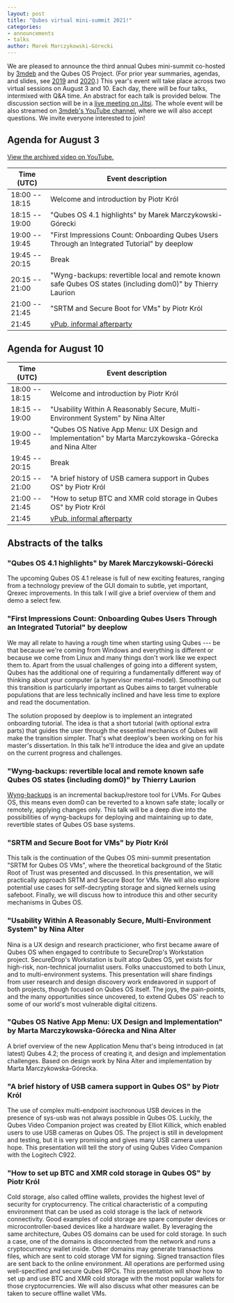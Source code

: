 ```yaml
---
layout: post
title: "Qubes virtual mini-summit 2021!"
categories:
- announcements
- talks
author: Marek Marczykowski-Górecki
---
```


We are pleased to announce the third annual Qubes mini-summit co-hosted by
[3mdeb](https://3mdeb.com/) and the Qubes OS Project. (For prior year
summaries, agendas, and slides, see
[2019](https://3mdeb.com/events/#Qubes-OS-and-3mdeb-minisummit) and
[2020](https://3mdeb.com/events/#Qubes-OS-and-3mdeb-minisummit2020).) This
year's event will take place across two virtual sessions on August 3 and 10.
Each day, there will be four talks, intermixed with Q&A time. An abstract for
each talk is provided below.  The discussion section will be in a [live meeting
on Jitsi](https://vpub.3mdeb.com/vPub-Qubes-OS-3mdeb-mini-summit-2021).  The
whole event will be also streamed on [3mdeb's YouTube
channel](https://www.youtube.com/channel/UC_djHbyjuJvhVjfT18nyqmQ), where we
will also accept questions. We invite everyone interested to join!

## Agenda for August 3

[View the archived video on YouTube.](https://www.youtube.com/watch?v=y3V_V0Vllas)

| Time (UTC)     | Event description
| -------------- | ----------------- 
| 18:00 -- 18:15 | Welcome and introduction by Piotr Król
| 18:15 -- 19:00 | "Qubes OS 4.1 highlights" by Marek Marczykowski-Górecki
| 19:00 -- 19:45 | "First Impressions Count: Onboarding Qubes Users Through an Integrated Tutorial" by deeplow
| 19:45 -- 20:15 | Break
| 20:15 -- 21:00 | "Wyng-backups: revertible local and remote known safe Qubes OS states (including dom0)" by Thierry Laurion
| 21:00 -- 21:45 | "SRTM and Secure Boot for VMs" by Piotr Król
| 21:45          | [vPub, informal afterparty](https://vpub.3mdeb.com/vPub-Qubes-OS-3mdeb-mini-summit-2021)

## Agenda for August 10

| Time (UTC)     | Event description
| -------------- | ----------------- 
| 18:00 -- 18:15 | Welcome and introduction by Piotr Król
| 18:15 -- 19:00 | "Usability Within A Reasonably Secure, Multi-Environment System" by Nina Alter
| 19:00 -- 19:45 | "Qubes OS Native App Menu: UX Design and Implementation" by Marta Marczykowska-Górecka and Nina Alter
| 19:45 -- 20:15 | Break
| 20:15 -- 21:00 | "A brief history of USB camera support in Qubes OS" by Piotr Król
| 21:00 -- 21:45 | "How to setup BTC and XMR cold storage in Qubes OS" by Piotr Król
| 21:45          | [vPub, informal afterparty](https://vpub.3mdeb.com/vPub-Qubes-OS-3mdeb-mini-summit-2021)

## Abstracts of the talks

### "Qubes OS 4.1 highlights" by Marek Marczykowski-Górecki

The upcoming Qubes OS 4.1 release is full of new exciting features, ranging
from a technology preview of the GUI domain to subtle, yet important, Qrexec
improvements. In this talk I will give a brief overview of them and demo a
select few.

### "First Impressions Count: Onboarding Qubes Users Through an Integrated Tutorial" by deeplow

We may all relate to having a rough time when starting using Qubes --- be that
because we're coming from Windows and everything is different or because we
come from Linux and many things don't work like we expect them to. Apart from
the usual challenges of going into a different system, Qubes has the additional
one of requiring a fundamentally different way of thinking about your computer
(a hypervisor mental-model). Smoothing out this transition is particularly
important as Qubes aims to target vulnerable populations that are less
technically inclined and have less time to explore and read the documentation.

The solution proposed by deeplow is to implement an integrated onboarding
tutorial. The idea is that a short tutorial (with optional extra parts) that
guides the user through the essential mechanics of Qubes will make the
transition simpler. That's what deeplow's been working on for his master's
dissertation. In this talk he'll introduce the idea and give an update on the
current progress and challenges.

### "Wyng-backups: revertible local and remote known safe Qubes OS states (including dom0)" by Thierry Laurion

[Wyng-backups](https://github.com/tasket/wyng-backup) is an incremental
backup/restore tool for LVMs. For Qubes OS, this means even dom0 can be
reverted to a known safe state; locally or remotely, applying changes only.
This talk will be a deep dive into the possibilities of wyng-backups for
deploying and maintaining up to date, revertible states of Qubes OS base
systems.

### "SRTM and Secure Boot for VMs" by Piotr Król

This talk is the continuation of the Qubes OS mini-summit presentation "SRTM
for Qubes OS VMs", where the theoretical background of the Static Root of Trust
was presented and discussed. In this presentation, we will practically approach
SRTM and Secure Boot for VMs. We will also explore potential use cases for
self-decrypting storage and signed kernels using safeboot. Finally, we will
discuss how to introduce this and other security mechanisms in Qubes OS.

### "Usability Within A Reasonably Secure, Multi-Environment System" by Nina Alter

Nina is a UX design and research practicioner, who first became aware of Qubes OS when 
engaged to contribute to SecureDrop's Workstation project. SecureDrop's Workstation 
is built atop Qubes OS, yet exists for high-risk, non-technical journalist users. 
Folks unaccustomed to both Linux, and to multi-environment systems. This presentation 
will share findings from user research and design discovery work endeavored in support 
of both projects, though focused on Qubes OS itself. The joys, the pain-points, and the 
many opportunities since uncovered, to extend Qubes OS' reach to some of our world's 
most vulnerable digital citizens.

### "Qubes OS Native App Menu: UX Design and Implementation" by Marta Marczykowska-Górecka and Nina Alter

A brief overview of the new Application Menu that's being introduced in (at
latest) Qubes 4.2; the process of creating it, and design and implementation
challenges. Based on design work by Nina Alter and implementation by Marta
Marczykowska-Górecka.

### "A brief history of USB camera support in Qubes OS" by Piotr Król

The use of complex multi-endpoint isochronous USB devices in the presence of
sys-usb was not always possible in Qubes OS. Luckily, the Qubes Video Companion
project was created by Elliot Killick, which enabled users to use USB cameras
on Qubes OS. The project is still in development and testing, but it is very
promising and gives many USB camera users hope. This presentation will tell the
story of using Qubes Video Companion with the Logitech C922.

### "How to set up BTC and XMR cold storage in Qubes OS" by Piotr Król

Cold storage, also called offline wallets, provides the highest level of
security for cryptocurrency. The critical characteristic of a computing
environment that can be used as cold storage is the lack of network
connectivity. Good examples of cold storage are spare computer devices or
microcontroller-based devices like a hardware wallet. By leveraging the same
architecture, Qubes OS domains can be used for cold storage. In such a case,
one of the domains is disconnected from the network and runs a cryptocurrency
wallet inside. Other domains may generate transactions files, which are sent to
cold storage VM for signing. Signed transaction files are sent back to the
online environment. All operations are performed using well-specified and
secure Qubes RPCs. This presentation will show how to set up and use BTC and
XMR cold storage with the most popular wallets for those cryptocurrencies. We
will also discuss what other measures can be taken to secure offline wallet
VMs.
